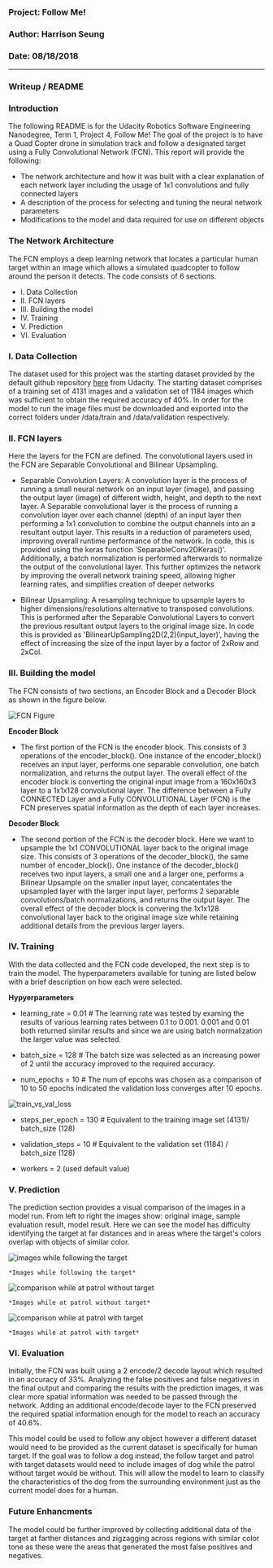 ### Project: Follow Me!
### Author: Harrison Seung
### Date: 08/18/2018
---
### Writeup / README

### Introduction
The following README is for the Udacity Robotics Software Engineering Nanodegree, Term 1, Project 4, Follow Me!  The goal of the project is to have a Quad Copter drone in simulation track and follow a designated target using a Fully Convolutional Network (FCN).  This report will provide the following:

* The network architecture and how it was built with a clear explanation of each network layer including the usage of 1x1 convolutions and fully connected layers
* A description of the process for selecting and tuning the neural network parameters
* Modifications to the model and data required for use on different objects

### The Network Architecture
The FCN employs a deep learning network that locates a particular human target within an image which allows a simulated quadcopter to follow around the person it detects.  The code consists of 6 sections.

* I. Data Collection
* II. FCN layers
* III. Building the model
* IV. Training
* V. Prediction
* VI. Evaluation

### I. Data Collection

The dataset used for this project was the starting dataset provided by the default github repository [here](https://github.com/udacity/RoboND-DeepLearning-Project.git) from Udacity.  The starting dataset comprises of a training set of 4131 images and a validation set of 1184 images which was sufficient to obtain the required accuracy of 40%.  In order for the model to run the image files must be downloaded and exported into the correct folders under /data/train and /data/validation respectively.

### II. FCN layers

Here the layers for the FCN are defined.  The convolutional layers used in the FCN are Separable Convolutional and Bilinear Upsampling.  

* Separable Convolution Layers: A convolution layer is the process of running a small neural network on an input layer (image), and passing the output layer (image) of different width, height, and depth to the next layer.  A Separable convolutional layer is the process of running a convolution layer over each channel (depth) of an input layer then performing a 1x1 convolution to combine the output channels into an a resultant output layer.  This results in a reduction of parameters used, improving overall runtime performance of the network.  In code, this is provided using the keras function 'SeparableConv2DKeras()'.  Additionally, a batch normalization is performed afterwards to normalize the output of the convolutional layer.  This further optimizes the network by improving the overall network training speed, allowing higher learning rates, and simplifies creation of deeper networks

* Bilinear Upsampling:  A resampling technique to upsample layers to higher dimensions/resolutions alternative to transposed convolutions.  This is performed after the Separable Convolutional Layers to convert the previous resultant output layers to the original image size.  In code this is provided as 'BilinearUpSampling2D(2,2)(input_layer)', having the effect of increasing the size of the input layer by a factor of 2xRow and 2xCol.   

### III. Building the model

The FCN consists of two sections, an Encoder Block and a Decoder Block as shown in the figure below.

![FCN Figure](/misc/FCN.JPG)
    

**Encoder Block**

* The first portion of the FCN is the encoder block.  This consists of 3 operations of the encoder_block().  One instance of the encoder_block() receives an input layer, performs one separable convolution, one batch normalization, and returns the output layer.   The overall effect of the encoder block is converting the original input image from a 160x160x3 layer to a 1x1x128 convolutional layer.  The difference between a Fully CONNECTED Layer and a Fully CONVOLUTIONAL Layer (FCN) is the FCN preserves spatial information as the depth of each layer increases.    

**Decoder Block**

* The second portion of the FCN is the decoder block.  Here we want to upsample the 1x1 CONVOLUTIONAL layer back to the original image size.  This consists of 3 operations of the decoder_block(), the same number of encoder_block().  One instance of the decoder_block() receives two input layers, a small one and a larger one, performs a Bilinear Upsample on the smaller input layer, concatentates the upsampled layer with the larger input layer, performs 2 separable convolutions/batch normalizations, and returns the output layer.  The overall effect of the decoder block is convering the 1x1x128 convolutional layer back to the original image size while retaining additional details from the previous larger layers.

### IV. Training

With the data collected and the FCN code developed, the next step is to train the model.  The hyperparameters available for tuning are listed below with a brief description on how each were selected.

**Hypyerparameters**

* learning_rate = 0.01 # The learning rate was tested by examing the results of various learning rates between 0.1 to 0.001.  0.001 and 0.01 both returned similar results and since we are using batch normalization the larger value was selected.

* batch_size = 128 # The batch size was selected as an increasing power of 2 until the accuracy improved to the required accuracy.

* num_epochs = 10 # The num of epcohs was chosen as a comparison of 10 to 50 epochs indicated the validation loss converges after 10 epochs.
    
![train_vs_val_loss](/misc/train_vs_val_loss.jpeg)

* steps_per_epoch = 130 # Equivalent to the training image set (4131)/ batch_size (128)

* validation_steps = 10 # Equivalent to the validation set (1184) / batch_size (128)

* workers = 2 (used default value)

### V. Prediction

The prediction section provides a visual comparison of the images in a model run.  From left to right the images show: original image, sample evaluation result, model result.  Here we can see the model has difficulty identifying the target at far distances and in areas where the target's colors overlap with objects of similar color. 

![images while following the target](/misc/follow_target.jpeg)

    *Images while following the target*

![comparison while at patrol without target](/misc/without_target.jpeg)

    *Images while at patrol without target*

![comparison while at patrol with target](/misc/with_target.jpeg)

    *Images while at patrol with target*

### VI. Evaluation

Initially, the FCN was built using a 2 encode/2 decode layout which resulted in an accuracy of 33%.  Analyzing the false positives and false negatives in the final output and comparing the results with the prediction images, it was clear more spatial information was needed to be passed through the network.  Adding an additional encode/decode layer to the FCN preserved the required spatial information enough for the model to reach an accuracy of 40.6%.  

This model could be used to follow any object however a different dataset would need to be provided as the current dataset is specifically for human target.  If the goal was to follow a dog instead, the follow target and patrol with target datasets would need to include images of dog while the patrol without target would be without.  This will allow the model to learn to classify the characteristics of the dog from the surrounding environment just as the current model does for a human.    

### Future Enhancments

The model could be further improved by collecting additional data of the target at farther distances and zigzagging across regions with similar color tone as these were the areas that generated the most false positives and negatives.  
